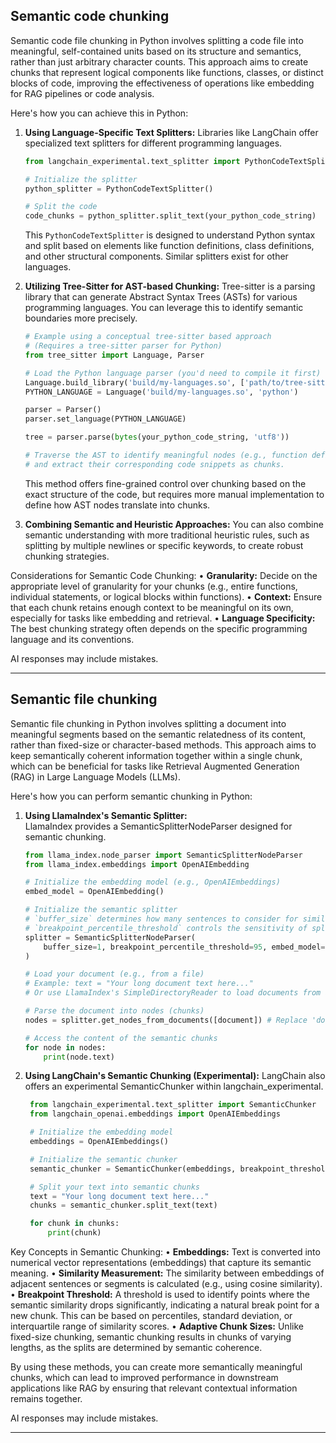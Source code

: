 ## Semantic code chunking

Semantic code file chunking in Python involves splitting a code file into meaningful, self-contained units based on its structure and semantics, rather than just arbitrary character counts. This approach aims to create chunks that represent logical components like functions, classes, or distinct blocks of code, improving the effectiveness of operations like embedding for RAG pipelines or code analysis. 

Here's how you can achieve this in Python: 

1. **Using Language-Specific Text Splitters:** 
    Libraries like LangChain offer specialized text splitters for different programming languages. 
    ```python
    from langchain_experimental.text_splitter import PythonCodeTextSplitter  
    
    # Initialize the splitter
    python_splitter = PythonCodeTextSplitter()

    # Split the code
    code_chunks = python_splitter.split_text(your_python_code_string)
    ```  
    This `PythonCodeTextSplitter` is designed to understand Python syntax and split based on elements like function definitions, class definitions, and other structural components. Similar splitters exist for other languages.  

2. **Utilizing Tree-Sitter for AST-based Chunking:**
    Tree-sitter is a parsing library that can generate Abstract Syntax Trees (ASTs) for various programming languages. You can leverage this to identify semantic boundaries more precisely. 

    ```python
    # Example using a conceptual tree-sitter based approach
    # (Requires a tree-sitter parser for Python)
    from tree_sitter import Language, Parser

    # Load the Python language parser (you'd need to compile it first)
    Language.build_library('build/my-languages.so', ['path/to/tree-sitter-python'])
    PYTHON_LANGUAGE = Language('build/my-languages.so', 'python')

    parser = Parser()
    parser.set_language(PYTHON_LANGUAGE)

    tree = parser.parse(bytes(your_python_code_string, 'utf8'))

    # Traverse the AST to identify meaningful nodes (e.g., function definitions, class definitions)
    # and extract their corresponding code snippets as chunks.
    ```  
    This method offers fine-grained control over chunking based on the exact structure of the code, but requires more manual implementation to define how AST nodes translate into chunks.  
3. **Combining Semantic and Heuristic Approaches:** 
    You can also combine semantic understanding with more traditional heuristic rules, such as splitting by multiple newlines or specific keywords, to create robust chunking strategies.  

Considerations for Semantic Code Chunking: 
• **Granularity:**  Decide on the appropriate level of granularity for your chunks (e.g., entire functions, individual statements, or logical blocks within functions). 
• **Context:** Ensure that each chunk retains enough context to be meaningful on its own, especially for tasks like embedding and retrieval. 
• **Language Specificity:** The best chunking strategy often depends on the specific programming language and its conventions. 

AI responses may include mistakes.

---

## Semantic file chunking

Semantic file chunking in Python involves splitting a document into meaningful segments based on the semantic relatedness of its content, rather than fixed-size or character-based methods. This approach aims to keep semantically coherent information together within a single chunk, which can be beneficial for tasks like Retrieval Augmented Generation (RAG) in Large Language Models (LLMs). 

Here's how you can perform semantic chunking in Python:

1. **Using LlamaIndex's Semantic Splitter:**  
    LlamaIndex provides a SemanticSplitterNodeParser designed for semantic chunking.  
    ```python
    from llama_index.node_parser import SemanticSplitterNodeParser
    from llama_index.embeddings import OpenAIEmbedding

    # Initialize the embedding model (e.g., OpenAIEmbeddings)
    embed_model = OpenAIEmbedding()

    # Initialize the semantic splitter
    # `buffer_size` determines how many sentences to consider for similarity comparison
    # `breakpoint_percentile_threshold` controls the sensitivity of splitting
    splitter = SemanticSplitterNodeParser(
        buffer_size=1, breakpoint_percentile_threshold=95, embed_model=embed_model
    )

    # Load your document (e.g., from a file)
    # Example: text = "Your long document text here..."
    # Or use LlamaIndex's SimpleDirectoryReader to load documents from a directory

    # Parse the document into nodes (chunks)
    nodes = splitter.get_nodes_from_documents([document]) # Replace 'document' with your LlamaIndex Document object

    # Access the content of the semantic chunks
    for node in nodes:
        print(node.text)
    ```  
2. **Using LangChain's Semantic Chunking (Experimental):** 
   LangChain also offers an experimental SemanticChunker within langchain_experimental.  
   ```python
    from langchain_experimental.text_splitter import SemanticChunker
    from langchain_openai.embeddings import OpenAIEmbeddings

    # Initialize the embedding model
    embeddings = OpenAIEmbeddings()

    # Initialize the semantic chunker
    semantic_chunker = SemanticChunker(embeddings, breakpoint_threshold_type="percentile")

    # Split your text into semantic chunks
    text = "Your long document text here..."
    chunks = semantic_chunker.split_text(text)

    for chunk in chunks:
        print(chunk)
    ```

Key Concepts in Semantic Chunking: 
• **Embeddings:** Text is converted into numerical vector representations (embeddings) that capture its semantic meaning. 
• **Similarity Measurement:** The similarity between embeddings of adjacent sentences or segments is calculated (e.g., using cosine similarity). 
• **Breakpoint Threshold:** A threshold is used to identify points where the semantic similarity drops significantly, indicating a natural break point for a new chunk. This can be based on percentiles, standard deviation, or interquartile range of similarity scores. 
• **Adaptive Chunk Sizes:** Unlike fixed-size chunking, semantic chunking results in chunks of varying lengths, as the splits are determined by semantic coherence. 

By using these methods, you can create more semantically meaningful chunks, which can lead to improved performance in downstream applications like RAG by ensuring that relevant contextual information remains together. 

AI responses may include mistakes.

---